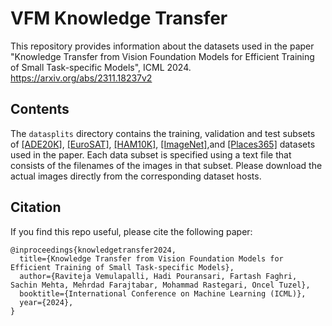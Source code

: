 # VFM Knowledge Transfer

This repository provides information about the datasets used in the paper 
"Knowledge Transfer from Vision Foundation Models for Efficient Training of Small Task-specific Models", ICML 2024. 
https://arxiv.org/abs/2311.18237v2

## Contents

The `datasplits` directory contains the training, validation and test subsets of [[ADE20K]](https://groups.csail.mit.edu/vision/datasets/ADE20K/),
[[EuroSAT]](https://github.com/phelber/eurosat), [[HAM10K]](https://dataverse.harvard.edu/dataset.xhtml?persistentId=doi:10.7910/DVN/DBW86T),
[[ImageNet]](https://www.image-net.org),and [[Places365]](http://places.csail.mit.edu) datasets used in the paper. 
Each data subset is specified using a text file that consists of the filenames of the images in that subset. 
Please download the actual images directly from the corresponding dataset hosts.

## Citation

If you find this repo useful, please cite the following paper:

```
@inproceedings{knowledgetransfer2024,
  title={Knowledge Transfer from Vision Foundation Models for Efficient Training of Small Task-specific Models},
  author={Raviteja Vemulapalli, Hadi Pouransari, Fartash Faghri, Sachin Mehta, Mehrdad Farajtabar, Mohammad Rastegari, Oncel Tuzel},
  booktitle={International Conference on Machine Learning (ICML)},
  year={2024},
}
```

   